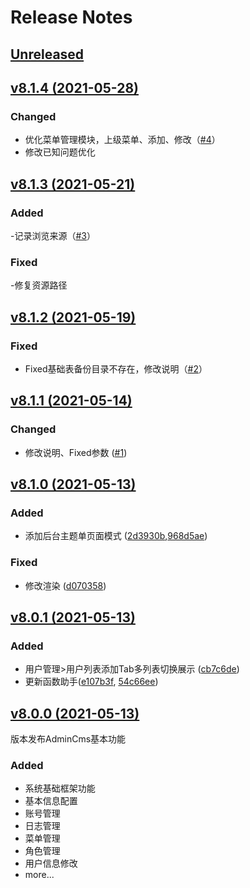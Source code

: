 # Release Notes

## [Unreleased](https://github.com/liaodeity/laravel-admin-cms/compare/v8.1.14...8.x)

## [v8.1.4 (2021-05-28)](https://github.com/liaodeity/laravel-admin-cms/compare/v8.1.3...v8.1.4)

### Changed
- 优化菜单管理模块，上级菜单、添加、修改（[#4](https://github.com/liaodeity/laravel-admin-cms/pull/4)）
- 修改已知问题优化

## [v8.1.3 (2021-05-21)](https://github.com/liaodeity/laravel-admin-cms/compare/v8.1.2...v8.1.3)

### Added
-记录浏览来源（[#3](https://github.com/liaodeity/laravel-admin-cms/pull/3)）

### Fixed
-修复资源路径

## [v8.1.2 (2021-05-19)](https://github.com/liaodeity/laravel-admin-cms/compare/v8.1.1...v8.1.2)

### Fixed
- Fixed基础表备份目录不存在，修改说明（[#2](https://github.com/liaodeity/laravel-admin-cms/pull/2)）

## [v8.1.1 (2021-05-14)](https://github.com/liaodeity/laravel-admin-cms/compare/v8.1.0...v8.1.1)

### Changed
- 修改说明、Fixed参数 ([#1](https://github.com/liaodeity/laravel-admin-cms/pull/1))


## [v8.1.0 (2021-05-13)](https://github.com/liaodeity/laravel-admin-cms/compare/v8.0.1...v8.0.2)

### Added
- 添加后台主题单页面模式 ([2d3930b](https://github.com/liaodeity/laravel-admin-cms/commit/2d3930b3b1feca0331f07908f28c82c40c2c16fe),[968d5ae](https://github.com/liaodeity/laravel-admin-cms/commit/968d5ae95cdf6eef37c9974dd896fb3b6acfad04))

### Fixed
- 修改渲染 ([d070358](https://github.com/liaodeity/laravel-admin-cms/commit/d0703586b58cbe59bb7688cfdc5d2d389fa3e5d6))

## [v8.0.1 (2021-05-13)](https://github.com/liaodeity/laravel-admin-cms/compare/v8.0.0...v8.0.1)

### Added
- 用户管理>用户列表添加Tab多列表切换展示 ([cb7c6de](https://github.com/liaodeity/laravel-admin-cms/commit/cb7c6deb861d33f6e8b55b0f659001c7b0eecfff))
- 更新函数助手([e107b3f](https://github.com/liaodeity/laravel-admin-cms/commit/e107b3f9b03915f7fc6f5c0d2256237a004d9410), [54c66ee](https://github.com/liaodeity/laravel-admin-cms/commit/54c66eecc85462d9bd7865073167817eeacdd61d))


## [v8.0.0 (2021-05-13)](https://github.com/liaodeity/laravel-admin-cms/compare/v8.0.0)
版本发布AdminCms基本功能

### Added
- 系统基础框架功能
- 基本信息配置
- 账号管理
- 日志管理
- 菜单管理
- 角色管理
- 用户信息修改
- more...
